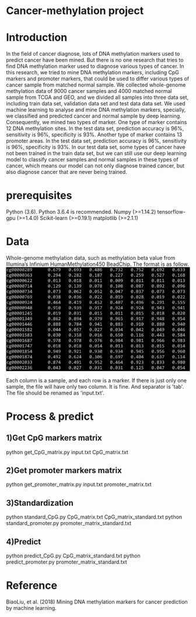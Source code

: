 # Cancer-methylation project
# Introduction
In the field of cancer diagnose, lots of DNA methylation markers used to predict cancer have been mined. But there is no one research that tries to find DNA methylation marker used to diagnose various types of cancer. In this research, we tried to mine DNA methylation markers, including CpG markers and promoter markers, that could be used to differ various types of cancer sample from matched normal sample. We collected whole-genome methylation data of 9000 cancer samples and 4000 matched normal sample from TCGA and GEO, and we divided all samples into three data set, including train data set, validation data set and test data data set. We used machine learning to analyse and mine DNA methylation markers, specially, we classified and predicted cancer and normal sample by deep learning. Consequently, we mined two types of marker. One type of marker contains 12 DNA methylation sites. In the test data set, prediction accuracy is 96%, sensitivity is 96%, specificity is 93%. Another type of marker contains 13 promoter areas. In the test data set, prediction accuracy is 96%, sensitivity is 96%, specificity is 93%. In our test data set, some types of cancer have not been trained in the train data set, but we can still use our deep learning model to classify cancer samples and normal samples in these types of cancer, which means our model can not only diagnose trained cancer, but also diagnose cancer that are never being trained.

# prerequisites
Python (3.6). Python 3.6.4 is recommended.
Numpy (>=1.14.2)
tensorflow-gpu (>=1.4.0)
Scikit-learn (>=0.19.1)
matplotlib (>=2.1.1)

# Data
Whole-genome methylation data, such as methylation beta value from Illumina’s Infinium HumanMethylation450 BeadChip. The format is as follow.
![image](https://github.com/BiaoLiu2017/Cancer-methylation/blob/master/images/input_matrix.png)

Each column is a sample, and each row is a marker. If there is just only one sample, the file will have only two column. It is fine. And separator is 'tab'. The file should be renamed as 'input.txt'.

# Process & predict

## 1)Get CpG markers matrix
python get_CpG_matrix.py input.txt CpG_matrix.txt

## 2)Get promoter markers matrix
python get_promoter_matrix.py input.txt promoter_matrix.txt

## 3)Standardization
python standard_CpG.py CpG_matrix.txt CpG_matrix_standard.txt
python standard_promoter.py promoter_matrix_standard.txt

## 4)Predict
python predict_CpG.py CpG_matrix_standard.txt
python predict_promoter.py promoter_matrix_standard.txt

# Reference
BiaoLiu, et al. (2018) Mining DNA methylation markers for cancer prediction by machine learning.
